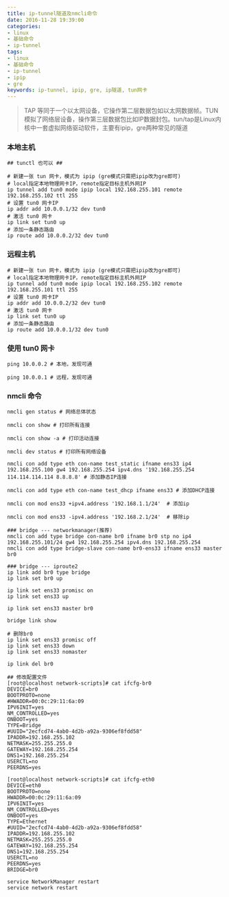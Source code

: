 ```yaml
---
title: ip-tunnel隧道及nmcli命令
date: 2016-11-28 19:39:00
categories:
- linux
- 基础命令
- ip-tunnel
tags:
- linux
- 基础命令
- ip-tunnel
- ipip
- gre
keywords: ip-tunnel, ipip, gre, ip隧道, tun网卡
---
```

> TAP 等同于一个以太网设备，它操作第二层数据包如以太网数据帧。TUN模拟了网络层设备，操作第三层数据包比如IP数据封包。tun/tap是Linux内核中一套虚拟网络驱动软件，主要有ipip，gre两种常见的隧道

<!-- more -->

### 本地主机
<pre><code class="language-bash line-numbers">## tunctl 也可以 ##

# 新建一张 tun 网卡，模式为 ipip (gre模式只需把ipip改为gre即可)
# local指定本地物理网卡IP，remote指定目标主机外网IP
ip tunnel add tun0 mode ipip local 192.168.255.101 remote 192.168.255.102 ttl 255
# 设置 tun0 网卡IP
ip addr add 10.0.0.1/32 dev tun0
# 激活 tun0 网卡
ip link set tun0 up
# 添加一条静态路由
ip route add 10.0.0.2/32 dev tun0
</code></pre>

### 远程主机
<pre><code class="language-bash line-numbers"># 新建一张 tun 网卡，模式为 ipip (gre模式只需把ipip改为gre即可)
# local指定本地物理网卡IP，remote指定目标主机外网IP
ip tunnel add tun0 mode ipip local 192.168.255.102 remote 192.168.255.101 ttl 255
# 设置 tun0 网卡IP
ip addr add 10.0.0.2/32 dev tun0
# 激活 tun0 网卡
ip link set tun0 up
# 添加一条静态路由
ip route add 10.0.0.1/32 dev tun0
</code></pre>

### 使用 tun0 网卡
<pre><code class="language-bash line-numbers">ping 10.0.0.2 # 本地，发现可通

ping 10.0.0.1 # 远程，发现可通
</code></pre>

### nmcli 命令
<pre><code class="language-bash line-numbers">nmcli gen status # 网络总体状态

nmcli con show # 打印所有连接

nmcli con show -a # 打印活动连接

nmcli dev status # 打印所有网络设备

nmcli con add type eth con-name test_static ifname ens33 ip4 192.168.255.100 gw4 192.168.255.254 ipv4.dns '192.168.255.254 114.114.114.114 8.8.8.8' # 添加静态IP连接

nmcli con add type eth con-name test_dhcp ifname ens33 # 添加DHCP连接

nmcli con mod ens33 +ipv4.address '192.168.1.1/24'  # 添加ip

nmcli con mod ens33 -ipv4.address '192.168.2.1/24'  # 移除ip

### bridge --- networkmanager(推荐)
nmcli con add type bridge con-name br0 ifname br0 stp no ip4 192.168.255.101/24 gw4 192.168.255.254 ipv4.dns 192.168.255.254
nmcli con add type bridge-slave con-name br0-ens33 ifname ens33 master br0

### bridge --- iproute2
ip link add br0 type bridge
ip link set br0 up

ip link set ens33 promisc on
ip link set ens33 up

ip link set ens33 master br0

bridge link show

# 删除br0
ip link set ens33 promisc off
ip link set ens33 down
ip link set ens33 nomaster

ip link del br0

## 修改配置文件
[root@localhost network-scripts]# cat ifcfg-br0
DEVICE=br0
BOOTPROTO=none
#HWADDR=00:0c:29:11:6a:09
IPV6INIT=yes
NM_CONTROLLED=yes
ONBOOT=yes
TYPE=Bridge
#UUID="2ecfcd74-4ab0-4d2b-a92a-9306ef8fdd58"
IPADDR=192.168.255.102
NETMASK=255.255.255.0
GATEWAY=192.168.255.254
DNS1=192.168.255.254
USERCTL=no
PEERDNS=yes

[root@localhost network-scripts]# cat ifcfg-eth0
DEVICE=eth0
BOOTPROTO=none
HWADDR=00:0c:29:11:6a:09
IPV6INIT=yes
NM_CONTROLLED=yes
ONBOOT=yes
TYPE=Ethernet
#UUID="2ecfcd74-4ab0-4d2b-a92a-9306ef8fdd58"
IPADDR=192.168.255.102
NETMASK=255.255.255.0
GATEWAY=192.168.255.254
DNS1=192.168.255.254
USERCTL=no
PEERDNS=yes
BRIDGE=br0

service NetworkManager restart
service network restart
</code></pre>
